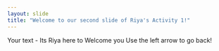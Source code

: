 ```yaml
---
layout: slide
title: "Welcome to our second slide of Riya's Activity 1!"
---
```

Your text - Its Riya here to Welcome you
Use the left arrow to go back!
